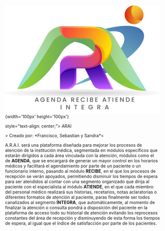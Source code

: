  ![LogoARAI](https://github.com/adolinar123/ARAI/blob/main/Images/logoARAI.png){width='100px' height='100px'}
 <p> style="text-align: center;"> ARAI </p>
> Creado por: *Francisco, Sebastian y Sandra*<

A.R.A.I.  será una plataforma diseñada para mejorar los procesos de atención de la institución médica, segmentada en módulos específicos que estarán dirigidos a cada área vinculada con la atención, módulos como el de **AGENDA**, que se encargará de generar un mayor control en los horarios médicos y facilitará el agendamiento por parte de un paciente  o un funcionario interno, pasando al módulo **RECIBE**, en el que los procesos de recepción se verán apoyados, permitiendo disminuir los tiempos de espera para ser atendidos al contar con una segmento organizado que dirija al paciente con el especialista al módulo **ATIENDE**, en el que cada miembro del personal médico realizará sus historias, recetarios, notas aclaratorias o diferentes formatos de atención al paciente, paras finalmente ser todos canalizados al segmento **ÍNTEGRA**, que automáticamente, al momento de finalizar la atención o consulta pondrá a disposición del paciente en la plataforma de acceso todo su historial de atención evitando los reprocesos constantes del área de recepción y disminuyendo de esta forma los tiempos de espera, al igual que el  índice de satisfacción por parte de los pacientes.
